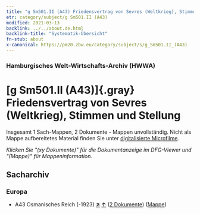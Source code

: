 ```yaml
---
title: "g Sm501.II (A43) Friedensvertrag von Sevres (Weltkrieg), Stimmen und Stellung"
etr: category/subject/g Sm501.II (A43)
modified: 2021-03-13
backlink: ../../about.de.html
backlink-title: "Systematik-Übersicht"
fn-stub: about
x-canonical: https://pm20.zbw.eu/category/subject/s/g_Sm501.II_(A43)
---
```


### Hamburgisches Welt-Wirtschafts-Archiv (HWWA)
# [g Sm501.II (A43)]{.gray}&#8201; Friedensvertrag von Sevres (Weltkrieg), Stimmen und Stellung&#160; 




Insgesamt 1 Sach-Mappen, 2 Dokumente - Mappen unvollständig.
Nicht als Mappe aufbereitetes Material finden Sie unter [digitalisierte Microfilme](/film/h1_sh.de.html).

_Klicken Sie "(xy Dokumente)" für die Dokumentanzeige im DFG-Viewer und "(Mappe)" für Mappeninformation._

## Sacharchiv




### Europa

- A43 Osmanisches Reich (-1923) [**&nearr;**](../../../geo/i/141034/about.de.html "Osmanisches Reich (-1923) (alle Mappen)") [**&uarr;**](../../../geo/about.de.html#A43 "Ländersystematik") (<a href="https://pm20.zbw.eu/dfgview/sh/141034,144610" title="über: Osmanisches Reich (-1923) : Friedensvertrag von Sevres (Weltkrieg), Stimmen und Stellung" target="_blank">2 Dokumente</a>) ([Mappe](../../../../folder/sh/1410xx/141034/1446xx/144610/about.de.html))


